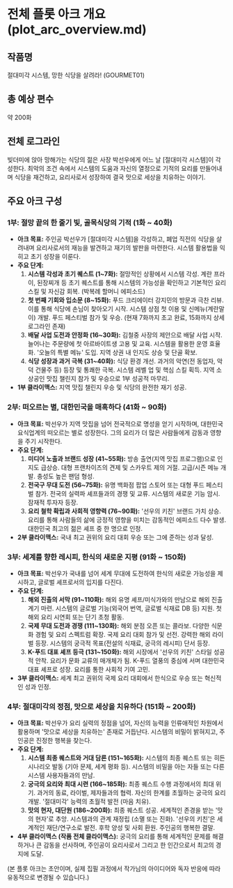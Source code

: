 # 전체 플롯 아크 개요 (plot_arc_overview.md)

## 작품명
절대미각 시스템, 망한 식당을 살려라! (GOURMET01)

## 총 예상 편수
약 200화

## 전체 로그라인
빚더미에 앉아 망해가는 식당의 젊은 사장 박선우에게 어느 날 [절대미각 시스템]이 각성한다. 최악의 조건 속에서 시스템의 도움과 자신의 열정으로 기적의 요리를 만들어내며 식당을 재건하고, 요리사로서 성장하여 결국 맛으로 세상을 치유하는 이야기.

## 주요 아크 구성

### 1부: 절망 끝의 한 줄기 빛, 골목식당의 기적 (1화 ~ 40화)
- **아크 목표:** 주인공 박선우가 [절대미각 시스템]을 각성하고, 폐업 직전의 식당을 살려내며 요리사로서의 재능을 발견하고 재기의 발판을 마련한다. 시스템 활용법을 익히고 초기 성장을 이룬다.
- **주요 단계:**
    1.  **시스템 각성과 초기 퀘스트 (1~7화):** 절망적인 상황에서 시스템 각성. 계란 프라이, 된장찌개 등 초기 퀘스트를 통해 시스템의 가능성을 확인하고 기본적인 요리 스킬 및 자신감 회복. (박복례 할머니 에피소드)
    2.  **첫 번째 기회와 입소문 (8~15화):** 푸드 크리에이터 강지민의 방문과 극찬 리뷰. 이를 통해 식당에 손님이 찾아오기 시작. 시스템 상점 첫 이용 및 신메뉴(계란말이) 개발. 푸드 페스티벌 참가 및 우승. (현재 7화까지 초고 완료, 15화까지 상세 로그라인 존재)
    3.  **배달 사업 도전과 안정화 (16~30화):** 김철중 사장의 제안으로 배달 사업 시작. 늘어나는 주문량에 첫 아르바이트생 고용 및 교육. 시스템을 활용한 운영 효율화. '오늘의 특별 메뉴' 도입. 지역 상권 내 인지도 상승 및 단골 확보.
    4.  **식당 성장과 과거 극복 (31~40화):** 식당 환경 개선. 과거의 악연(전 동업자, 악덕 건물주 등) 등장 및 통쾌한 극복. 시스템 레벨 업 및 핵심 스킬 획득. 지역 소상공인 맛집 챌린지 참가 및 우승으로 1부 성공적 마무리.
- **1부 클라이맥스:** 지역 맛집 챌린지 우승 및 식당의 완전한 재기 성공.

### 2부: 떠오르는 별, 대한민국을 매혹하다 (41화 ~ 90화)
- **아크 목표:** 박선우가 지역 맛집을 넘어 전국적으로 명성을 얻기 시작하며, 대한민국 요식업계의 떠오르는 별로 성장한다. 그의 요리가 더 많은 사람들에게 감동과 영향을 주기 시작한다.
- **주요 단계:**
    1.  **미디어 노출과 브랜드 성장 (41~55화):** 방송 출연(지역 맛집 프로그램)으로 인지도 급상승. 대형 프랜차이즈의 견제 및 스카우트 제의 거절. 고급/시즌 메뉴 개발. 충성도 높은 팬덤 형성.
    2.  **전국구 무대 도전 (56~75화):** 유명 백화점 팝업 스토어 또는 대형 푸드 페스티벌 참가. 전국의 실력파 셰프들과의 경쟁 및 교류. 시스템의 새로운 기능 암시. 잠재적 투자자 등장.
    3.  **요리 철학 확립과 사회적 영향력 (76~90화):** '선우의 키친' 브랜드 가치 상승. 요리를 통해 사람들의 삶에 긍정적 영향을 미치는 감동적인 에피소드 다수 발생. 대한민국 최고의 젊은 셰프 중 한 명으로 인정.
- **2부 클라이맥스:** 국내 최고 권위의 요리 대회 우승 또는 그에 준하는 성과 달성.

### 3부: 세계를 향한 레시피, 한식의 새로운 지평 (91화 ~ 150화)
- **아크 목표:** 박선우가 국내를 넘어 세계 무대에 도전하여 한식의 새로운 가능성을 제시하고, 글로벌 셰프로서의 입지를 다진다.
- **주요 단계:**
    1.  **해외 진출의 서막 (91~110화):** 해외 유명 셰프/미식가와의 만남으로 해외 진출 계기 마련. 시스템의 글로벌 기능(외국어 번역, 글로벌 식재료 DB 등) 지원. 첫 해외 요리 시연회 또는 단기 초청 활동.
    2.  **국제 무대 도전과 경쟁 (111~130화):** 해외 분점 오픈 또는 콜라보. 다양한 식문화 경험 및 요리 스펙트럼 확장. 국제 요리 대회 참가 및 선전. 강력한 해외 라이벌 등장. 시스템의 궁극적 목표(전설의 식재료, 궁극의 레시피) 단서 등장.
    3.  **K-푸드 대표 셰프 등극 (131~150화):** 해외 시장에서 '선우의 키친' 스타일 성공적 안착. 요리가 문화 교류의 매개체가 됨. K-푸드 열풍의 중심에 서며 대한민국 대표 셰프로 성장. 요리를 통한 사회적 기여 고민.
- **3부 클라이맥스:** 세계 최고 권위의 국제 요리 대회에서 한식으로 우승 또는 혁신적인 성과 인정.

### 4부: 절대미각의 정점, 맛으로 세상을 치유하다 (151화 ~ 200화)
- **아크 목표:** 박선우가 요리 실력의 정점을 넘어, 자신의 능력을 인류애적인 차원에서 활용하며 '맛으로 세상을 치유하는' 존재로 거듭난다. 시스템의 비밀이 밝혀지고, 주인공은 진정한 행복을 찾는다.
- **주요 단계:**
    1.  **시스템 최종 퀘스트와 거대 담론 (151~165화):** 시스템의 최종 퀘스트 또는 히든 시나리오 발동 (기아 문제, 세계 평화 등). 시스템의 비밀을 아는 자들 또는 다른 시스템 사용자들과의 만남.
    2.  **궁극의 요리와 최대 시련 (166~185화):** 최종 퀘스트 수행 과정에서의 최대 위기. 과거의 동료, 라이벌, 제자들과의 협력. 자신의 한계를 초월하는 궁극의 요리 개발. '절대미각' 능력의 초월적 발전 (마음 치유).
    3.  **맛의 현자, 대단원 (186~200화):** 최종 퀘스트 성공. 세계적인 존경을 받는 '맛의 현자'로 추앙. 시스템과의 관계 재정립 (소멸 또는 진화). '선우의 키친'은 세계적인 재단/연구소로 발전. 후학 양성 및 사회 환원. 주인공의 행복한 결말.
- **4부 클라이맥스 (작품 전체 클라이맥스):** 궁극의 요리를 통해 세계적인 문제를 해결하거나 큰 감동을 선사하며, 주인공이 요리사로서 그리고 한 인간으로서 최고의 경지에 도달.

(본 플롯 아크는 초안이며, 실제 집필 과정에서 작가님의 아이디어와 독자 반응에 따라 유동적으로 변경될 수 있습니다.)